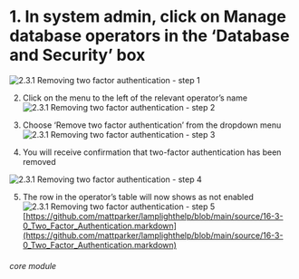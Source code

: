 # 1. In system admin, click on Manage database operators in the ‘Database and Security’ box

![2.3.1 Removing two factor authentication - step 1](2.3.1_Removing_two_factor_authentication_im_1.png)

2. Click on the menu to the left of the relevant operator’s name
![2.3.1 Removing two factor authentication - step 2](2.3.1_Removing_two_factor_authentication_im_2.png)

3. Choose ‘Remove two factor authentication’ from the dropdown menu
![2.3.1 Removing two factor authentication - step 3](2.3.1_Removing_two_factor_authentication_im_3.png)
4. You will receive confirmation that two-factor authentication has been removed

![2.3.1 Removing two factor authentication - step 4](2.3.1_Removing_two_factor_authentication_im_4.png)

5. The row in the operator’s table will now shows as not enabled
![2.3.1 Removing two factor authentication - step 5](2.3.1_Removing_two_factor_authentication_im_5.png)
[https://github.com/mattparker/lamplighthelp/blob/main/source/16-3-0_Two_Factor_Authentication.markdown](https://github.com/mattparker/lamplighthelp/blob/main/source/16-3-0_Two_Factor_Authentication.markdown)

###### core module